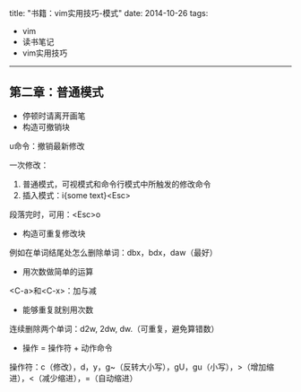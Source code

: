 title: "书籍：vim实用技巧-模式"
date: 2014-10-26
tags:
- vim 
- 读书笔记 
- vim实用技巧 

--- 

## 第二章：普通模式

- 停顿时请离开画笔 
- 构造可撤销块

u命令：撤销最新修改

一次修改：

1. 普通模式，可视模式和命令行模式中所触发的修改命令
2. 插入模式：i{some text}<Esc\>

段落完时，可用：<Esc\>o

- 构造可重复修改块

例如在单词结尾处怎么删除单词：dbx，bdx，daw（最好）

- 用次数做简单的运算

<C-a\>和<C-x\>：加与减

- 能够重复就别用次数

连续删除两个单词：d2w, 2dw, dw.（可重复，避免算错数）

- 操作 = 操作符 + 动作命令

操作符：c（修改），d，y，g~（反转大小写），gU，gu（小写），\>（增加缩进），<（减少缩进），=（自动缩进）

<!--more--\>

## 第三章：插入模式 

- 在插入模式中可即时更正错误

避免模式切换（如果单词输入错了，则用退格键删除整个单词，再重新输入）

1. <C-h\>：删除前一个字符（退格键）
2. <C-w\>：删除前一个单词
3. <C-u\>：删除至行首

这三个命令在shell上也可用。

- 返回普通模式

1. <Esc\>
2. <C-o\>：插入-普通模式。<C-o\>zz重绘屏幕

- 不离开插入模式，粘贴寄存器中的文本

<C-r\>0：寄存器0-9。<C-r\>{register}

- 随时随地做运算

<C-r\>={表达式}：=号是表达式寄存器

- 使用字符编码插入非常字符

1. <C-v\>{code}：
2. ga：查看编码

- 二合字符 

<C-k\>{char1}{char2}

- 替换模式 

R, r, gr（替换完返回普通模式），gR

待续。。。

